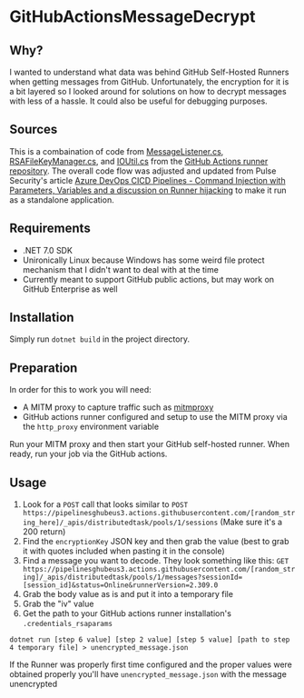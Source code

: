 # GitHubActionsMessageDecrypt


## Why?

I wanted to understand what data was behind GitHub Self-Hosted Runners when getting messages from GitHub. Unfortunately, the encryption for it is a bit layered so I looked around for solutions on how to decrypt messages with less of a hassle. It could also be useful for debugging purposes.

## Sources

This is a combaination of code from [MessageListener.cs](https://github.com/actions/runner/blob/main/src/Runner.Listener/MessageListener.cs), [RSAFileKeyManager.cs](https://github.com/actions/runner/blob/main/src/Runner.Listener/Configuration/RSAFileKeyManager.cs), and [IOUtil.cs](https://github.com/actions/runner/blob/main/src/Runner.Sdk/Util/IOUtil.cs#L43) from the [GitHub Actions runner repository](https://github.com/actions/runner). The overall code flow was adjusted and updated from Pulse Security's article [Azure DevOps CICD Pipelines - Command Injection with Parameters, Variables and a discussion on Runner hijacking](https://pulsesecurity.co.nz/advisories/Azure-Devops-Command-Injection) to make it run as a standalone application.

## Requirements

- .NET 7.0 SDK
- Unironically Linux because Windows has some weird file protect mechanism that I didn't want to deal with at the time
- Currently meant to support GitHub public actions, but may work on GitHub Enterprise as well

## Installation

Simply run `dotnet build` in the project directory.

## Preparation

In order for this to work you will need:

- A MITM proxy to capture traffic such as [mitmproxy](https://docs.mitmproxy.org/stable/overview-installation/)
- GitHub actions runner configured and setup to use the MITM proxy via the `http_proxy` environment variable

Run your MITM proxy and then start your GitHub self-hosted runner. When ready, run your job via the GitHub actions.


## Usage

1. Look for a `POST` call that looks similar to `POST https://pipelinesghubeus3.actions.githubusercontent.com/[random_string_here]/_apis/distributedtask/pools/1/sessions` (Make sure it's a 200 return)
2. Find the `encryptionKey` JSON key and then grab the value (best to grab it with quotes included when pasting it in the console)
3. Find a message you want to decode. They look something like this: `GET https://pipelinesghubeus3.actions.githubusercontent.com/[random_string]/_apis/distributedtask/pools/1/messages?sessionId=[session_id]&status=Online&runnerVersion=2.309.0`
4. Grab the body value as is and put it into a temporary file
5. Grab the "iv" value
6. Get the path to your GitHub actions runner installation's `.credentials_rsaparams`

`dotnet run [step 6 value] [step 2 value] [step 5 value] [path to step 4 temporary file] > unencrypted_message.json`

If the Runner was properly first time configured and the proper values were obtained properly you'll have `unencrypted_message.json` with the message unencrypted
